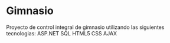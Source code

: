 # Gimnasio
Proyecto de control integral de gimnasio utilizando las siguientes tecnologias:
ASP.NET
SQL
HTML5
CSS
AJAX
